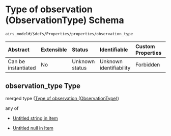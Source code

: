 # Type of observation (ObservationType) Schema

```txt
airs_model#/$defs/Properties/properties/observation_type
```



| Abstract            | Extensible | Status         | Identifiable            | Custom Properties | Additional Properties | Access Restrictions | Defined In                                                                |
| :------------------ | :--------- | :------------- | :---------------------- | :---------------- | :-------------------- | :------------------ | :------------------------------------------------------------------------ |
| Can be instantiated | No         | Unknown status | Unknown identifiability | Forbidden         | Allowed               | none                | [model.schema.json\*](../../out/model.schema.json "open original schema") |

## observation\_type Type

merged type ([Type of observation (ObservationType)](model-defs-properties-properties-type-of-observation-observationtype.md))

any of

*   [Untitled string in Item](model-defs-properties-properties-type-of-observation-observationtype-anyof-0.md "check type definition")

*   [Untitled null in Item](model-defs-properties-properties-type-of-observation-observationtype-anyof-1.md "check type definition")
